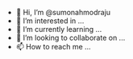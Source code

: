 - 👋 Hi, I’m @sumonahmodraju
- 👀 I’m interested in ...
- 🌱 I’m currently learning ...
- 💞️ I’m looking to collaborate on ...
- 📫 How to reach me ...

<!---
sumonahmodraju/sumonahmodraju is a ✨ special ✨ repository because its `README.md` (this file) appears on your GitHub profile.
You can click the Preview link to take a look at your changes.
--->

